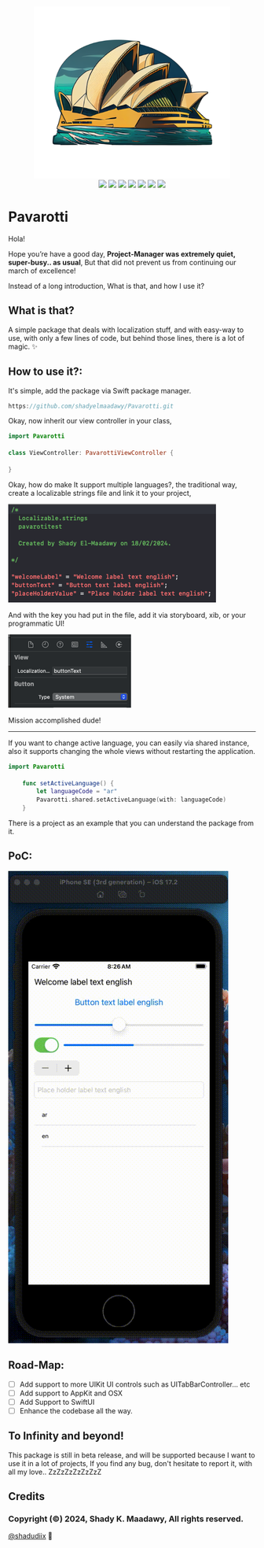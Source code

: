 <p align="center">
  <img width="400" height="350" src="https://raw.githubusercontent.com/shadyelmaadawy/Pavarotti/master/Logo.png">
  <br/>
     <a>
        <img src="https://cdn.rawgit.com/sindresorhus/awesome/d7305f38d29fed78fa85652e3a63e154dd8e8829/media/badge.svg"/> 
    </a> 
    <a>
        <img src="https://img.shields.io/badge/Swift%20Package%20Manager-Compatible-brightgreen.svg?style=flat"/> 
    </a> 
    <a>
        <img src="https://img.shields.io/badge/Platforms-IOS-red?style=flat"/> 
    </a> 
    <a>
        <img src="https://img.shields.io/badge/Version-1.0-purple?style=flat"/> 
    </a> 
    <a>
        <img src="https://img.shields.io/badge/Release-Beta-orange?style=flat"/> 
    </a> 
        <a>
        <img src="http://img.shields.io/badge/License-MIT-green.svg?style=flat"/> 
    </a> 
    <a>
        <img src="https://img.shields.io/badge/Twitter-@shadudiix-blue.svg?style=flat"/> 
    </a> 
</p>

# Pavarotti

‎‏Hola!

Hope you’re have a good day, **Project-Manager was extremely quiet, super-busy.. as usual**,
But that did not prevent us from continuing our march of excellence!


‎‏Instead of a long introduction, What is that, and how I use it?

## What is that?

A simple package that deals with localization stuff, and with easy-way to use, with only a few lines of code, but behind those lines, there is a lot of magic. ✨

## How to use it?: 

It's simple, add the package via Swift package manager.

```swift
https://github.com/shadyelmaadawy/Pavarotti.git
```

Okay, now inherit our view controller in your class, 

```swift
import Pavarotti

class ViewController: PavarottiViewController {

}
```

Okay, how do make It support multiple languages?, the traditional way, create a localizable strings file and link it to your project, 

![](https://raw.githubusercontent.com/shadyelmaadawy/Pavarotti/master/Screenshots/1.png)

And with the key you had put in the file, add it via storyboard, xib, or your programmatic UI!

![](https://raw.githubusercontent.com/shadyelmaadawy/Pavarotti/master/Screenshots/2.png)

Mission accomplished dude!

--------
If you want to change active language, you can easily via shared instance, also it supports changing the whole views without restarting the application.

```swift
import Pavarotti

    func setActiveLanguage() {
        let languageCode = "ar"
        Pavarotti.shared.setActiveLanguage(with: languageCode) 
    }
```

There is a project as an example that you can understand the package from it.

## PoC:

![](https://raw.githubusercontent.com/shadyelmaadawy/Pavarotti/master/Screenshots/PoC.gif)

## Road-Map:
- [ ] Add support to more UIKit UI controls such as UITabBarController... etc
- [ ] Add support to AppKit and OSX
- [ ] Add Support to SwiftUI
- [ ] Enhance the codebase all the way.

## To Infinity and beyond!

This package is still in beta release, and will be supported because I want to use it in a lot of projects, If you find any bug, don't hesitate to report it, with all my love.. ZzZzZzZzZzZzZ

## Credits

### Copyright (©) 2024, Shady K. Maadawy, All rights reserved. 
 [@shadudiix](https://github.com/shadyelmaadawy) 💫

